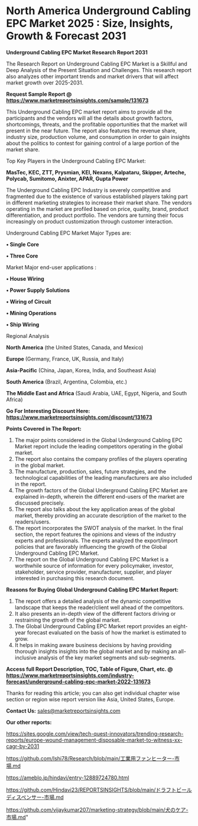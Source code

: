 # North America Underground Cabling EPC Market 2025 : Size, Insights, Growth & Forecast 2031

<strong>Underground Cabling EPC Market Research Report 2031</strong>

The Research Report on Underground Cabling EPC Market is a Skillful and Deep Analysis of the Present Situation and Challenges. This research report also analyzes other important trends and market drivers that will affect market growth over 2025-2031.

<strong>Request Sample Report @ <a href=https://www.marketreportsinsights.com/sample/131673>https://www.marketreportsinsights.com/sample/131673</a></strong>

This Underground Cabling EPC market report aims to provide all the participants and the vendors will all the details about growth factors, shortcomings, threats, and the profitable opportunities that the market will present in the near future. The report also features the revenue share, industry size, production volume, and consumption in order to gain insights about the politics to contest for gaining control of a large portion of the market share.

Top Key Players in the Underground Cabling EPC Market:

<strong>MasTec, KEC, ZTT, Prysmian, KEI, Nexans, Kalpataru, Skipper, Arteche, Polycab, Sumitomo, Anixter, APAR, Gupta Power</strong>

The Underground Cabling EPC Industry is severely competitive and fragmented due to the existence of various established players taking part in different marketing strategies to increase their market share. The vendors operating in the market are profiled based on price, quality, brand, product differentiation, and product portfolio. The vendors are turning their focus increasingly on product customization through customer interaction.

Underground Cabling EPC Market Major Types are:

<strong>• Single Core

• Three Core</strong>

Market Major end-user applications :

<strong>• House Wiring

• Power Supply Solutions

• Wiring of Circuit

• Mining Operations

• Ship Wiring</strong>

Regional Analysis

</u><strong><b>North America</b></strong> (the United States, Canada, and Mexico)

<strong><b>Europe </b></strong>(Germany, France, UK, Russia, and Italy)

<strong><b>Asia-Pacific</b></strong> (China, Japan, Korea, India, and Southeast Asia)

<strong><b>South America</b></strong> (Brazil, Argentina, Colombia, etc.)

<strong><b>The Middle East and Africa</b></strong> (Saudi Arabia, UAE, Egypt, Nigeria, and South Africa)

<strong>Go For Interesting Discount Here: <a href=https://www.marketreportsinsights.com/discount/131673>https://www.marketreportsinsights.com/discount/131673</a></strong>

<strong>Points Covered in The Report:</strong>
<ol>
  <li>The major points considered in the Global Underground Cabling EPC Market report include the leading competitors operating in the global market.</li>
  <li>The report also contains the company profiles of the players operating in the global market.</li>
  <li>The manufacture, production, sales, future strategies, and the technological capabilities of the leading manufacturers are also included in the report.</li>
  <li>The growth factors of the Global Underground Cabling EPC Market are explained in-depth, wherein the different end-users of the market are discussed precisely.</li>
  <li>The report also talks about the key application areas of the global market, thereby providing an accurate description of the market to the readers/users.</li>
  <li>The report incorporates the SWOT analysis of the market. In the final section, the report features the opinions and views of the industry experts and professionals. The experts analyzed the export/import policies that are favorably influencing the growth of the Global Underground Cabling EPC Market.</li>
  <li>The report on the Global Underground Cabling EPC Market is a worthwhile source of information for every policymaker, investor, stakeholder, service provider, manufacturer, supplier, and player interested in purchasing this research document.</li>
</ol>
<strong>Reasons for Buying Global Underground Cabling EPC Market Report:</strong>

<ol>
  <li>The report offers a detailed analysis of the dynamic competitive landscape that keeps the reader/client well ahead of the competitors.</li>
  <li>It also presents an in-depth view of the different factors driving or restraining the growth of the global market.</li>
  <li>The Global Underground Cabling EPC Market report provides an eight-year forecast evaluated on the basis of how the market is estimated to grow.</li>
  <li>It helps in making aware business decisions by having providing thorough insights insights into the global market and by making an all-inclusive analysis of the key market segments and sub-segments.</li>
</ol>
<strong>Access full Report Description, TOC, Table of Figure, Chart, etc. @ <a href=https://www.marketreportsinsights.com/industry-forecast/underground-cabling-epc-market-2022-131673>https://www.marketreportsinsights.com/industry-forecast/underground-cabling-epc-market-2022-131673</a></strong>


Thanks for reading this article; you can also get individual chapter wise section or region wise report version like Asia, United States, Europe.

<strong>Contact Us:</strong>
sales@marketreportsinsights.com

<strong>Our other reports:</strong>

<a href=https://sites.google.com/view/tech-quest-innovators/trending-research-reports/europe-wound-management-disposable-market-to-witness-xx-cagr-by-2031>https://sites.google.com/view/tech-quest-innovators/trending-research-reports/europe-wound-management-disposable-market-to-witness-xx-cagr-by-2031</a>

<a href=https://github.com/Ishi78/Research/blob/main/工業用ファンヒーター-市場.md>https://github.com/Ishi78/Research/blob/main/工業用ファンヒーター-市場.md</a>

<a href=https://ameblo.jp/hindavi/entry-12889724780.html>https://ameblo.jp/hindavi/entry-12889724780.html</a>

<a href=https://github.com/Hindavi23/REPORTSINSIGHTS/blob/main/ドラフトビールディスペンサー-市場.md>https://github.com/Hindavi23/REPORTSINSIGHTS/blob/main/ドラフトビールディスペンサー-市場.md</a>

<a href=https://github.com/vijaykumar207/marketing-strategy/blob/main/犬のケア-市場.md>https://github.com/vijaykumar207/marketing-strategy/blob/main/犬のケア-市場.md</a>"
